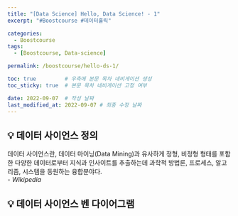 ```yaml
---
title: "[Data Science] Hello, Data Science! - 1"
excerpt: "#Boostcourse #데이터홀릭"

categories:
  - Boostcourse
tags:
  - [Boostcourse, Data-science]

permalink: /boostcourse/hello-ds-1/

toc: true         # 우측에 본문 목차 네비게이션 생성
toc_sticky: true  # 본문 목차 네비게이션 고정 여부

date: 2022-09-07  # 작성 날짜
last_modified_at: 2022-09-07 # 최종 수정 날짜
---
```


## 💡 데이터 사이언스 정의
데이터 사이언스란, 데이터 마이닝(Data Mining)과 유사하게 정형, 비정형 형태를 포함한 다양한 데이터로부터 지식과 인사이트를 추출하는데 과학적 방법론, 프로세스, 알고리즘, 시스템을 동원하는 융합분야다.  
*- Wikipedia*

## 💡 데이터 사이언스 벤 다이어그램
